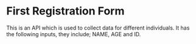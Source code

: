 # First Registration Form

This is an API which is used to collect data for different individuals. It has the following inputs, they include; NAME, AGE and ID.